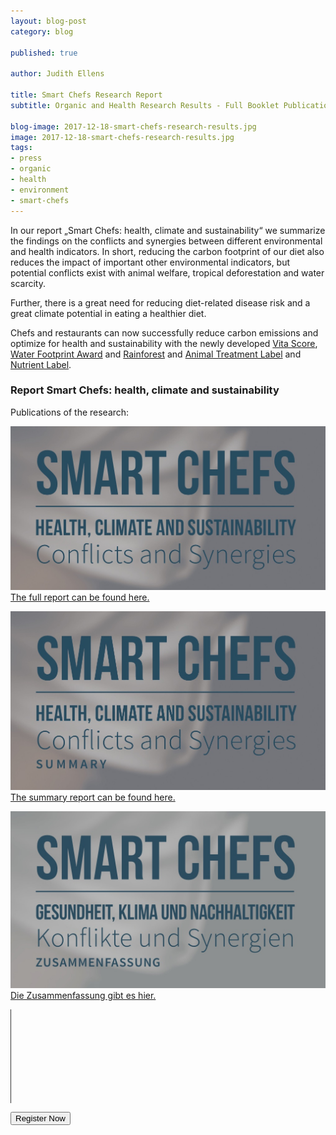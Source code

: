 ```yaml
---
layout: blog-post
category: blog

published: true

author: Judith Ellens

title: Smart Chefs Research Report
subtitle: Organic and Health Research Results - Full Booklet Publication

blog-image: 2017-12-18-smart-chefs-research-results.jpg
image: 2017-12-18-smart-chefs-research-results.jpg
tags:
- press
- organic
- health
- environment
- smart-chefs
---
```


In our report „Smart Chefs: health, climate and sustainability“ we summarize the findings on the conflicts and synergies between different environmental and health indicators. In short, reducing the carbon footprint of our diet also reduces the impact of important other environmental indicators, but potential conflicts exist with animal welfare, tropical deforestation and water scarcity.

Further, there is a great need for reducing diet-related disease risk and a great climate potential in eating a healthier diet.

Chefs and restaurants can now successfully reduce carbon emissions and optimize for health and sustainability with the newly developed <a href="/foodprint/vita-score">Vita Score</a>, <a href="/foodprint/environmental-footprints#water">Water Footprint Award</a> and <a href="/foodprint/environmental-footprints#forest">Rainforest</a> and <a href="/foodprint/environmental-footprints#animal">Animal Treatment Label</a> and <a href="/foodprint/vita-score#nutrition">Nutrient Label</a>.

### Report Smart Chefs: health, climate and sustainability

Publications of the research:

[![pub](/assets/smart-chefs/links/Smart-Chefs.jpg "Publication Eaternity Full")][fullreport]
[The full report can be found here.][fullreport]

[![pub](/assets/smart-chefs/links/Smart-Chefs-Comp.jpg "Publication Eaternity Summary")][summary]
[The summary report can be found here.][summary]

[![pub](/assets/smart-chefs/links/Smart-Chefs-Comp-De.jpg "Publikation Eaternity Zusammenfassung")][summary-de]
[Die Zusammenfassung gibt es hier.][summary-de]

<div class="row push-bottom">
  <div class="col-xs-12 text-center">
		<hr width="1" size="500" style="width:1px;background-color:#333;height:150px">
    <a href="/app/get-the-app"><button>Register Now</button></a>
  </div>
</div>

[fullreport]: http://www.eaternity.org/assets/smart-chefs/2017-12-17-Smart-Chefs-Booklet-double-page.pdf
[summary]: http://www.eaternity.org/assets/smart-chefs/2017-12-16-Smart-Chefs-Compilation.pdf
[summary-de]: http://www.eaternity.org/assets/smart-chefs/2017-12-19-Smart-Chefs-Compilation-DE.pdf
